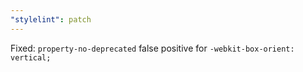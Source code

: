 ```yaml
---
"stylelint": patch
---
```


Fixed: `property-no-deprecated` false positive for `-webkit-box-orient: vertical;`
